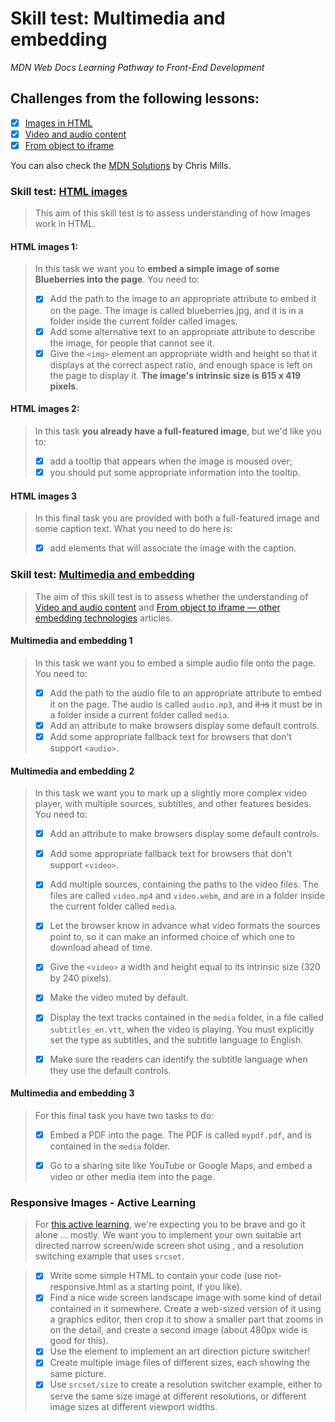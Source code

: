 # Skill test: Multimedia and embedding

_MDN Web Docs Learning Pathway to Front-End Development_

## Challenges from the following lessons:

-   [x] [Images in HTML](https://developer.mozilla.org/en-US/docs/Learn/HTML/Multimedia_and_embedding/Images_in_HTML)
-   [x] [Video and audio content](https://developer.mozilla.org/en-US/docs/Learn/HTML/Multimedia_and_embedding/Video_and_audio_content)
-   [x] [From object to iframe](https://developer.mozilla.org/en-US/docs/Learn/HTML/Multimedia_and_embedding/Other_embedding_technologies)

You can also check the [MDN Solutions](https://github.com/mdn/learning-area/tree/master/html/multimedia-and-embedding/tasks/) by Chris Mills.

### Skill test: [HTML images](https://developer.mozilla.org/en-US/docs/Learn/HTML/Multimedia_and_embedding/Images_in_HTML/Test_your_skills:_HTML_images)

> This aim of this skill test is to assess understanding of how Images work in HTML.

#### HTML images 1:

> In this task we want you to **embed a simple image of some Blueberries into the page**. You need to:
>
> -   [x] Add the path to the image to an appropriate attribute to embed it on the page. The image is called blueberries.jpg, and it is in a folder inside the current folder called images.
> -   [x] Add some alternative text to an appropriate attribute to describe the image, for people that cannot see it.
> -   [x] Give the `<img>` element an appropriate width and height so that it displays at the correct aspect ratio, and enough space is left on the page to display it. **The image's intrinsic size is 615 x 419 pixels**.

#### HTML images 2:

> In this task **you already have a full-featured image**, but we'd like you to:
>
> -   [x] add a tooltip that appears when the image is moused over;
> -   [x] you should put some appropriate information into the tooltip.

#### HTML images 3

> In this final task you are provided with both a full-featured image and some caption text. What you need to do here is:
>
> -   [x] add elements that will associate the image with the caption.

### Skill test: [Multimedia and embedding](https://developer.mozilla.org/en-US/docs/Learn/HTML/Multimedia_and_embedding/Video_and_audio_content/Test_your_skills:_Multimedia_and_embedding)

> The aim of this skill test is to assess whether the understanding of [Video and audio content](https://developer.mozilla.org/en-US/docs/Learn/HTML/Multimedia_and_embedding/Video_and_audio_content) and [From object to iframe — other embedding technologies](https://developer.mozilla.org/en-US/docs/Learn/HTML/Multimedia_and_embedding/Other_embedding_technologies) articles.

#### Multimedia and embedding 1

> In this task we want you to embed a simple audio file onto the page. You need to:
>
> -   [x] Add the path to the audio file to an appropriate attribute to embed it on the page. The audio is called `audio.mp3`, and ~~it is~~ it must be in a folder inside a current folder called `media`.
> -   [x] Add an attribute to make browsers display some default controls.
> -   [x] Add some appropriate fallback text for browsers that don't support `<audio>`.

#### Multimedia and embedding 2

> In this task we want you to mark up a slightly more complex video player, with multiple sources, subtitles, and other features besides. You need to:
>
> -   [x] Add an attribute to make browsers display some default controls.
>
> -   [x] Add some appropriate fallback text for browsers that don't support `<video>`.
>
> -   [x] Add multiple sources, containing the paths to the video files. The files are called `video.mp4` and `video.webm`, and are in a folder inside the current folder called `media`.
>
> -   [x] Let the browser know in advance what video formats the sources point to, so it can make an informed choice of which one to download ahead of time.
>
> -   [x] Give the `<video>` a width and height equal to its intrinsic size (320 by 240 pixels).
>
> -   [x] Make the video muted by default.
>
> -   [x] Display the text tracks contained in the `media` folder, in a file called `subtitles_en.vtt`, when the video is playing. You must explicitly set the type as subtitles, and the subtitle language to English.
>
> -   [x] Make sure the readers can identify the subtitle language when they use the default controls.

#### Multimedia and embedding 3

> For this final task you have two tasks to do:
>
> -   [x] Embed a PDF into the page. The PDF is called `mypdf.pdf`, and is contained in the `media` folder.
>
> -   [x] Go to a sharing site like YouTube or Google Maps, and embed a video or other media item into the page.

### Responsive Images - Active Learning

> For [this active learning](https://developer.mozilla.org/en-US/docs/Learn/HTML/Multimedia_and_embedding/Responsive_images#active_learning_implementing_your_own_responsive_images), we're expecting you to be brave and go it alone ... mostly. We want you to implement your own suitable art directed narrow screen/wide screen shot using <code><picture></code>, and a resolution switching example that uses <code>srcset</code>.

> -   [x] Write some simple HTML to contain your code (use not-responsive.html as a starting point, if you like).
>-   [x] Find a nice wide screen landscape image with some kind of detail contained in it somewhere. Create a web-sized version of it using a graphics editor, then crop it to show a smaller part that zooms in on the detail, and create a second image (about 480px wide is good for this).
> -   [x] Use the <code><picture></code> element to implement an art direction picture switcher!
> -   [x] Create multiple image files of different sizes, each showing the same picture.
> -   [x] Use <code>srcset/size</code> to create a resolution switcher example, either to serve the same size image at different resolutions, or different image sizes at different viewport widths.

